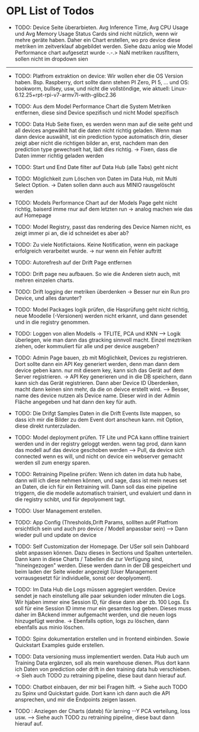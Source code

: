 # OPL List of Todos


- TODO: Device Seite überarbieten. Avg Inference Time, Avg CPU Usage und Avg Memory Usage Status Cards sind nicht nützlich, wenn wir mehre geräte haben. Daher ein Chart erstellen, wo pro device diese metriken im zeitverklauf abgebildet werden. Siehe dazu anlog wie Model Performance chart aufgesetzt wurde -.-.> NaN metriken rausfltern, sollen nicht im dropdown sien




___


- TODO: Platfrom extraktion on device: Wir wollen eher die OS Version haben. Bsp. Raspberry, dort sollte dann stehen PI Zero, PI 5, ... und OS:  bookworm, bullsey, usw, und nicht die vollstöndige, wie aktuell: Linux-6.12.25+rpt-rpi-v7-armv7l-with-glibc2.36


- TODO: Aus dem Model Performance Chart die System Metriken entfernen, diese sind Device spezifisch und nicht Model spezifisch

- TODO: Data Hub Seite fixen, es werden wenn man auf die seite geht und all devices angewählt hat die daten nicht richtig geladen. Wenn man dann device auswählt, ist ein prediction typoe automatisch drin, dieser zeigt aber nicht die richtigen bilder an, erst, nachdem man den prediction type gewechselt hat, lädt dies richtig. -> Fixen, dass die Daten immer richtig geladen werden

- TODO: Start und End Date filter auf Data Hub (alle Tabs) geht nicht

- TODO: Möglichkeit zum Löschen von Daten im Data Hub, mit Multi Select Option. -> Daten sollen dann auch aus MINIO rausgelöscht werden

- TODO: Models Performance Chart auf der Models Page geht nicht richtig, baiserd imme rnur auf dem letzten run -> analog machen wie das auf Homepage

- TODO: Model Registry, passt das rendering des Device Namen nicht, es zeigt immer pi an, die id schneidet es aber ab?

- TODO: Zu viele Notifictaions. Keine Notification, wenn ein package erfolgreich verarbeitet wurde. -> nur wenn ein Fehler auftritt

- TODO: Autorefresh auf der Drift Page entfernen

- TODO: Drift page neu aufbauen. So wie die Anderen sietn auch, mit mehren einzelen charts.

- TODO:  Drift logging der metriken überdenken -> Besser nur ein Run pro Device, und alles darunter?

- TODO: Model Packages logik prüfen, die Hasprüfung geht nicht richtig, neue Moodelle (-Versionen) werden nicht erkannt, und dann gesendet und in die registry genommen.

- TODO: Loggen von allen Modells -> TFLITE, PCA und KNN --> Logik überlegen, wie man dann das gtracking sinnvoll macht. Einzel meztriken ziehen, oder kommuliert für alle und per device ausgeben?

- TODO: Admin Page bauen, zb mit Möglichkeit, Devices zu registrieren. Dort sollte dann ein API Key generiert werden, denn man dann dem device geben kann. nur mit diesem key, kann sich das Gerät auf dem Server registrieren. -> API Key generieren und in die DB speichern, dann kann sich das Gerät registrieren. Dann aber Device ID Überdenken, macht dann keinen sinn mehr, da die on deivce erstellt wird. --> Besser, name des device nutzen als Device name. Dieser wird in der Admin Fläche angegeben und hat dann den key für auth.

- TODO: Die Drifgt Samples Daten in die Drift Events lIste mappen, so dass ich mir die Bilder zu dem Event dort anscheun kann. mit Option, diese direkt runterzuladen.

- TODO: Model deployment prüfen. TF Lite und PCA kann offline trainiert werden und in der registry geloggt werden. wenn tag prod, dann kann das modell auf das device geschoben werden --> Pull, da device sich connected wenn es will, und nicht on device ein webserver gemacht werden sll zum energy sparen.

- TODO: Retraining Pipeline prüfen: Wenn ich daten im data hub habe, dann will ich diese nehmen können, und sage, dass ist mein neues set an Daten, die ich für ein Retraining will. Dann soll das eine pipeline triggern, die die modelle automatisch trainiert, und evaluiert und dann in die registry schibt, und für depolyoment tagt.

- TODO: User Management erstellen. 


- TODO: App Config (Thresholds,Drift Params, solllten au9f Platfrom ersichtlich sein und auch pro device / Modell anpassbar sein) --> Dann wieder pull und update on device

- TODO: Self Customization der Homepage. Der USer soll sein Dahboard slebt anpassen können. Dazu dieses in Sections und Spalten unterteilen. Dann kann in diese Charts / Tabellen die zur Verfügung sind, "hineingezogen" werden. Diese werden dann in der DB gespeichert und beim laden der Seite wieder angezeigt (User Management vorrausgesetzt für individuelle, sonst oer deoplyoment).

- TODO: Im Data Hub die Logs müssen aggregiert werdden. Device sendet je nach einstellung alle paar sekunden ioder mInuten die Logs. Wir hjaben immer eine Session ID, für diese dann aber zb. 100 Logs. Es soll für eine Session ID imme rnur ein gesamtes log geben. Dieses muss daher im BAckend immer aufgemacht werden, und die neuen logs hinzugefügt werdne. -> Ebenfalls option, logs zu löschen, dann ebenfalls aus minio löschen. 

- TODO: Spinx dokumentation erstellen und in frontend einbinden. Sowie Quickstart Examples guide erstellen.

- TODO: Data versioning muss implementiert werden. Data Hub auch um Training Data ergänzen, soll als mein warehouse dienen. Plus dort kann ich Daten von prediction oder drift in den training data hub verschieben. -> Sieh auch TODO zu retraining pipeline, diese baut dann hierauf auf.

- TODO: Chatbot einbauen, der mir bei Fragen hilft. -> Siehe auch TODO zu Spinx und Quickstart guide. Dort kann ich dann auch die API ansprechen, und mir die Endpoints zeigen lassen.

- TODO : Anziegen der Charts (dateb) für larning --Y PCA verteilung, loss usw. --> Siehe auch TODO zu retraining pipeline, diese baut dann hierauf auf.